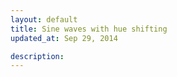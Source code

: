 ```yaml
---
layout: default
title: Sine waves with hue shifting
updated_at: Sep 29, 2014

description:
---
```


<script type="text/paperscript" canvas="canvas-0003">
  view.element.style.backgroundColor = '#111111';

  var y = view.size.height / 2;
  var width = view.size.width * 0.9;
  var vector = new Point({
        angle: 45,
        length: width / 5
        });
  var offset = width / 30;
  var color = new Color('#0074d9')

  for (var i = 0; i < 40; i+=3) {
    var path = new Path();
    vector.length += i;
    path.segments = [
      [[offset, y], null, vector.rotate(-90-i)],
      [[width / 2, y], vector.rotate(-180+i), vector.rotate(i)],
      [[width - offset, y], vector.rotate(90-i), null]
    ];
    path.strokeColor = color;
    path.strokeColor.hue += i * 10;
  }
  project.activeLayer.position = view.center;
</script>

<canvas id="canvas-0003" height="300"></canvas>
